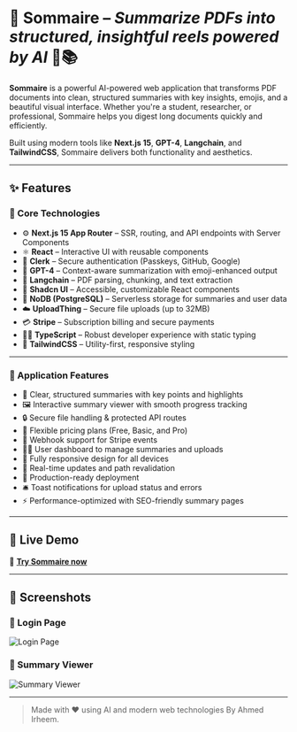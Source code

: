 # 📄 **Sommaire** – *Summarize PDFs into structured, insightful reels powered by AI* 🤖📚

**Sommaire** is a powerful AI-powered web application that transforms PDF documents into clean, structured summaries with key insights, emojis, and a beautiful visual interface. Whether you're a student, researcher, or professional, Sommaire helps you digest long documents quickly and efficiently.

Built using modern tools like **Next.js 15**, **GPT-4**, **Langchain**, and **TailwindCSS**, Sommaire delivers both functionality and aesthetics.

---

## ✨ Features

### 🧠 Core Technologies

- ⚙️ **Next.js 15 App Router** – SSR, routing, and API endpoints with Server Components
- ⚛️ **React** – Interactive UI with reusable components
- 🔐 **Clerk** – Secure authentication (Passkeys, GitHub, Google)
- 🤖 **GPT-4** – Context-aware summarization with emoji-enhanced output
- 📄 **Langchain** – PDF parsing, chunking, and text extraction
- 🎨 **Shadcn UI** – Accessible, customizable React components
- 🧮 **NoDB (PostgreSQL)** – Serverless storage for summaries and user data
- ☁️ **UploadThing** – Secure file uploads (up to 32MB)
- 💳 **Stripe** – Subscription billing and secure payments
- 🧑‍💻 **TypeScript** – Robust developer experience with static typing
- 🎯 **TailwindCSS** – Utility-first, responsive styling

---

### 📱 Application Features

- 🧾 Clear, structured summaries with key points and highlights  
- 🖼️ Interactive summary viewer with smooth progress tracking  
- 🔒 Secure file handling & protected API routes  
- 💸 Flexible pricing plans (Free, Basic, and Pro)  
- 🔁 Webhook support for Stripe events  
- 🧑‍💼 User dashboard to manage summaries and uploads  
- 📱 Fully responsive design for all devices  
- 🔄 Real-time updates and path revalidation  
- 🚀 Production-ready deployment  
- 🛎️ Toast notifications for upload status and errors  
- ⚡ Performance-optimized with SEO-friendly summary pages  

---

## 🚀 Live Demo

🔗 [**Try Sommaire now**](https://sommaire-eosin.vercel.app/)

---

## 📸 Screenshots

### 🔐 Login Page  
![Login Page](#)

### 🧾 Summary Viewer  
![Summary Viewer](#)

---


> Made with ❤️ using AI and modern web technologies By Ahmed Irheem.
